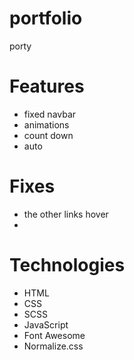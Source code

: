 # portfolio
porty

# Features
- fixed navbar
- animations
- count down
- auto 


# Fixes
- the other links hover
- 


# Technologies
- HTML
- CSS
- SCSS
- JavaScript
- Font Awesome
- Normalize.css


